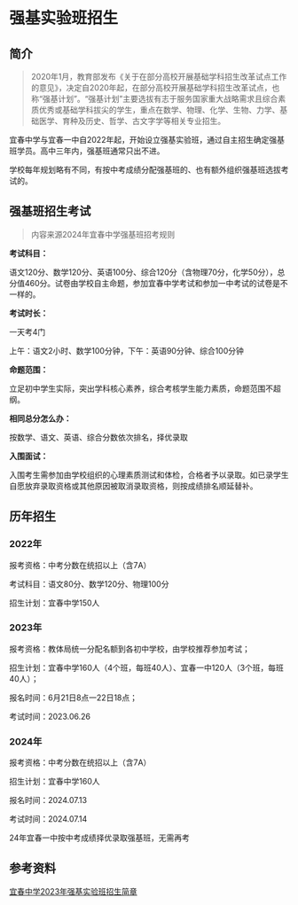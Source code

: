 # 强基实验班招生

## 简介

> 2020年1月，教育部发布《关于在部分高校开展基础学科招生改革试点工作的意见》，决定自2020年起，在部分高校开展基础学科招生改革试点，也称“强基计划”。“强基计划”主要选拔有志于服务国家重大战略需求且综合素质优秀或基础学科拔尖的学生，重点在数学、物理、化学、生物、力学、基础医学、育种及历史、哲学、古文字学等相关专业招生。

宜春中学与宜春一中自2022年起，开始设立强基实验班，通过自主招生确定强基班学员。高中三年内，强基班通常只出不进。

学校每年规划略有不同，有按中考成绩分配强基班的、也有额外组织强基班选拔考试的。



## 强基班招生考试

> 内容来源2024年宜春中学强基班招考规则

**考试科目：**

语文120分、数学120分、英语100分、综合120分（含物理70分，化学50分），总分值460分。试卷由学校自主命题，参加宜春中学考试和参加一中考试的试卷是不一样的。

**考试时长：**

一天考4门

上午：语文2小时、数学100分钟，下午：英语90分钟、综合100分钟

**命题范围：**

立足初中学生实际，突出学科核心素养，综合考核学生能力素质，命题范围不超纲。

**相同总分怎么办：**

按数学、语文、英语、综合分数依次排名，择优录取

**入围面试：**

入围考生需参加由学校组织的心理素质测试和体检，合格者予以录取。如已录学生自愿放弃录取资格或其他原因被取消录取资格，则按成绩排名顺延替补。





## 历年招生

### 2022年

报考资格：中考分数在统招以上（含7A）

考试科目：语文80分、数学120分、物理100分

招生计划：宜春中学150人

### 2023年

报考资格：教体局统一分配名额到各初中学校，由学校推荐参加考试；

招生计划：宜春中学160人（4个班，每班40人）、宜春一中120人（3个班，每班40人）；

报名时间：6月21日8点一22日18点；

考试时间：2023.06.26



### 2024年

报考资格：中考分数在统招以上（含7A）

招生计划：宜春中学160人

报名时间：2024.07.13

考试时间：2024.07.14



24年宜春一中按中考成绩择优录取强基班，无需再考



## 参考资料

[宜春中学2023年强基实验班招生简章](https://mp.weixin.qq.com/s/zJOdVnw44L3G_Rphi5JJAQ)